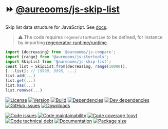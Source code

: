 :fast_forward: [@aureooms/js-skip-list](https://make-github-pseudonymous-again.github.io/js-skip-list)
==

Skip list data structure for JavaScript.
See [docs](https://make-github-pseudonymous-again.github.io/js-skip-list/index.html).

> :warning: The code requires `regeneratorRuntime` to be defined, for instance by importing
> [regenerator-runtime/runtime](https://www.npmjs.com/package/regenerator-runtime).

```js
import {decreasing} from '@aureooms/js-compare';
import {range} from '@aureooms/js-itertools';
import SkipList from '@aureooms/js-skip-list';
const list = SkipList.from(decreasing, range(10000));
[...list]; // [9999, 9998, ...]
list.add(...)
list.get(...)
list.has(...)
list.remove(...)
```

[![License](https://img.shields.io/github/license/make-github-pseudonymous-again/js-skip-list.svg)](https://raw.githubusercontent.com/make-github-pseudonymous-again/js-skip-list/main/LICENSE)
[![Version](https://img.shields.io/npm/v/@aureooms/js-skip-list.svg)](https://www.npmjs.org/package/@aureooms/js-skip-list)
[![Build](https://img.shields.io/travis/make-github-pseudonymous-again/js-skip-list/main.svg)](https://travis-ci.org/make-github-pseudonymous-again/js-skip-list/branches)
[![Dependencies](https://img.shields.io/david/make-github-pseudonymous-again/js-skip-list.svg)](https://david-dm.org/make-github-pseudonymous-again/js-skip-list)
[![Dev dependencies](https://img.shields.io/david/dev/make-github-pseudonymous-again/js-skip-list.svg)](https://david-dm.org/make-github-pseudonymous-again/js-skip-list?type=dev)
[![GitHub issues](https://img.shields.io/github/issues/make-github-pseudonymous-again/js-skip-list.svg)](https://github.com/make-github-pseudonymous-again/js-skip-list/issues)
[![Downloads](https://img.shields.io/npm/dm/@aureooms/js-skip-list.svg)](https://www.npmjs.org/package/@aureooms/js-skip-list)

[![Code issues](https://img.shields.io/codeclimate/issues/make-github-pseudonymous-again/js-skip-list.svg)](https://codeclimate.com/github/make-github-pseudonymous-again/js-skip-list/issues)
[![Code maintainability](https://img.shields.io/codeclimate/maintainability/make-github-pseudonymous-again/js-skip-list.svg)](https://codeclimate.com/github/make-github-pseudonymous-again/js-skip-list/trends/churn)
[![Code coverage (cov)](https://img.shields.io/codecov/c/gh/make-github-pseudonymous-again/js-skip-list/main.svg)](https://codecov.io/gh/make-github-pseudonymous-again/js-skip-list)
[![Code technical debt](https://img.shields.io/codeclimate/tech-debt/make-github-pseudonymous-again/js-skip-list.svg)](https://codeclimate.com/github/make-github-pseudonymous-again/js-skip-list/trends/technical_debt)
[![Documentation](https://make-github-pseudonymous-again.github.io/js-skip-list/badge.svg)](https://make-github-pseudonymous-again.github.io/js-skip-list/source.html)
[![Package size](https://img.shields.io/bundlephobia/minzip/@aureooms/js-skip-list)](https://bundlephobia.com/result?p=@aureooms/js-skip-list)
